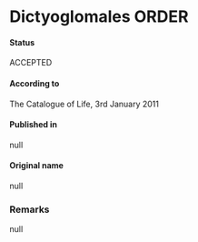 Dictyoglomales ORDER
=======

#### Status
ACCEPTED

#### According to
The Catalogue of Life, 3rd January 2011

#### Published in
null

#### Original name
null

### Remarks
null